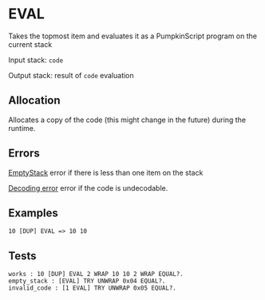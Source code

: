 # EVAL

Takes the topmost item and evaluates it as a PumpkinScript
program on the current stack

Input stack: `code`

Output stack: result of `code` evaluation

## Allocation

Allocates a copy of the code (this might change in the future)
during the runtime.

## Errors

[EmptyStack](./ERRORS/EmptyStack.md) error if there is less than one item on the stack

[Decoding error](./ERRORS/DECODING.md) error if the code is undecodable.

## Examples

```
10 [DUP] EVAL => 10 10
```

## Tests

```test
works : 10 [DUP] EVAL 2 WRAP 10 10 2 WRAP EQUAL?.
empty_stack : [EVAL] TRY UNWRAP 0x04 EQUAL?.
invalid_code : [1 EVAL] TRY UNWRAP 0x05 EQUAL?.
```